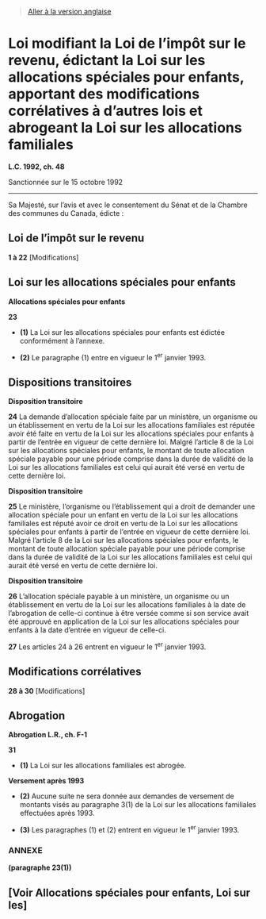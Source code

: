 > [Aller à la version anglaise](/en/Acts/Statutes%20of%20Canada/1992/c.%2048.md)

# Loi modifiant la Loi de l’impôt sur le revenu, édictant la Loi sur les allocations spéciales pour enfants, apportant des modifications corrélatives à d’autres lois et abrogeant la Loi sur les allocations familiales

**L.C. 1992, ch. 48**


Sanctionnée sur le 15 octobre 1992

----------



Sa Majesté, sur l’avis et avec le consentement du Sénat et de la Chambre des communes du Canada, édicte :






## Loi de l’impôt sur le revenu


**1 à 22** [Modifications]




## Loi sur les allocations spéciales pour enfants



**Allocations spéciales pour enfants**

**23** 

- **(1)** La Loi sur les allocations spéciales pour enfants est édictée conformément à l’annexe.

- **(2)** Le paragraphe (1) entre en vigueur le 1<sup>er</sup> janvier 1993.




## Dispositions transitoires



**Disposition transitoire**

**24** La demande d’allocation spéciale faite par un ministère, un organisme ou un établissement en vertu de la Loi sur les allocations familiales est réputée avoir été faite en vertu de la Loi sur les allocations spéciales pour enfants à partir de l’entrée en vigueur de cette dernière loi. Malgré l’article 8 de la Loi sur les allocations spéciales pour enfants, le montant de toute allocation spéciale payable pour une période comprise dans la durée de validité de la Loi sur les allocations familiales est celui qui aurait été versé en vertu de cette dernière loi.




**Disposition transitoire**

**25** Le ministère, l’organisme ou l’établissement qui a droit de demander une allocation spéciale pour un enfant en vertu de la Loi sur les allocations familiales est réputé avoir ce droit en vertu de la Loi sur les allocations spéciales pour enfants à partir de l’entrée en vigueur de cette dernière loi. Malgré l’article 8 de la Loi sur les allocations spéciales pour enfants, le montant de toute allocation spéciale payable pour une période comprise dans la durée de validité de la Loi sur les allocations familiales est celui qui aurait été versé en vertu de cette dernière loi.




**Disposition transitoire**

**26** L’allocation spéciale payable à un ministère, un organisme ou un établissement en vertu de la Loi sur les allocations familiales à la date de l’abrogation de celle-ci continue à être versée comme si son service avait été approuvé en application de la Loi sur les allocations spéciales pour enfants à la date d’entrée en vigueur de celle-ci.



**27** Les articles 24 à 26 entrent en vigueur le 1<sup>er</sup> janvier 1993.




## Modifications corrélatives


**28 à 30** [Modifications]




## Abrogation



**Abrogation L.R., ch. F-1**

**31** 

- **(1)** La Loi sur les allocations familiales est abrogée.

**Versement après 1993**

- **(2)** Aucune suite ne sera donnée aux demandes de versement de montants visés au paragraphe 3(1) de la Loi sur les allocations familiales effectuées après 1993.

- **(3)** Les paragraphes (1) et (2) entrent en vigueur le 1<sup>er</sup> janvier 1993.




### **ANNEXE** 
**(paragraphe 23(1))**
## [Voir Allocations spéciales pour enfants, Loi sur les]


